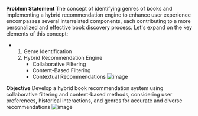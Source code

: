 **Problem Statement**
The concept of identifying genres of books and implementing a hybrid recommendation engine to enhance user experience encompasses several interrelated components, each contributing to a more personalized and effective book discovery process. Let's expand on the key elements of this concept:
- 1. Genre Identification
  2. Hybrid Recommendation Engine
     - Collaborative Filtering
     - Content-Based Filtering
     - Contextual Recommendations
![image](https://github.com/rahulmenon97/Recommendation-System/assets/61739715/3f35dc84-31a3-42e3-b2af-90b7d4fe56cf)

**Objective**
Develop a hybrid book recommendation system using collaborative filtering and content-based methods, considering user preferences, historical interactions, and genres for accurate and diverse recommendations
![image](https://github.com/rahulmenon97/Recommendation-System/assets/61739715/2c42a33e-c804-4019-9e38-98c276663bd6)

